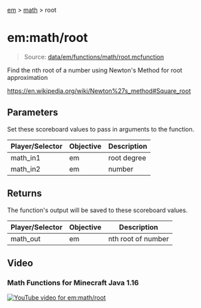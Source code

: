 [em](../../em.md) > [math](../math.md) > root

# em:math/root

> Source: [data/em/functions/math/root.mcfunction](../../../data/em/functions/math/root.mcfunction)

Find the nth root of a number using Newton's Method for root approximation

https://en.wikipedia.org/wiki/Newton%27s_method#Square_root

## Parameters

Set these scoreboard values to pass in arguments to the function.

| Player/Selector | Objective | Description |
| --------------- | --------- | ----------- |
| math_in1        | em        | root degree |
| math_in2        | em        | number      |

## Returns

The function's output will be saved to these scoreboard values.

| Player/Selector | Objective | Description        |
| --------------- | --------- | ------------------ |
| math_out        | em        | nth root of number |

## Video

### Math Functions for Minecraft Java 1.16

[![YouTube video for em:math/root](https://i3.ytimg.com/vi/gDObl5lCF1w/maxresdefault.jpg)](https://www.youtube.com/watch?v=gDObl5lCF1w)
